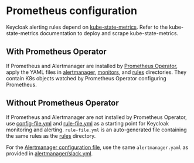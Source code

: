 # Prometheus configuration

Keycloak alerting rules depend on [kube-state-metrics](https://github.com/kubernetes/kube-state-metrics). Refer to the kube-state-metrics documentation to deploy and scrape kube-state-metrics.

## With Prometheus Operator
If Prometheus and Alertmanager are installed by [Prometheus Operator](https://github.com/prometheus-operator/prometheus-operator), apply the YAML files in [alertmanager](./alertmanager), [monitors](./monitors), and [rules](./rules) directories. They contain K8s objects watched by Prometheus Operator configuring Prometheus.

## Without Prometheus Operator
If Prometheus and Alertmanager are not installed by Prometheus Operator, use [config-file.yml](./config-file.yml) and [rule-file.yml](./rule-file.yml) as a starting point for Keycloak monitoring and alerting.
`rule-file.yml` is an auto-generated file containing the same rules as the [rules](./rules/) directory.

For the [Alertmanager configuration file](https://prometheus.io/docs/alerting/latest/configuration/#configuration-file), use the same `alertmanager.yaml` as provided in [alertmanager/slack.yml](alertmanager/slack.yml).
